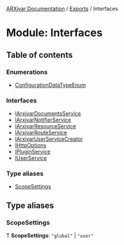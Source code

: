 [ARXivar Documentation](../README.md) / [Exports](../modules.md) / Interfaces

# Module: Interfaces

## Table of contents

### Enumerations

- [ConfigurationDataTypeEnum](../enums/interfaces.configurationdatatypeenum.md)

### Interfaces

- [IArxivarDocumentsService](../interfaces/interfaces.iarxivardocumentsservice.md)
- [IArxivarNotifierService](../interfaces/interfaces.iarxivarnotifierservice.md)
- [IArxivarResourceService](../interfaces/interfaces.iarxivarresourceservice.md)
- [IArxivarRouteService](../interfaces/interfaces.iarxivarrouteservice.md)
- [IArxivarUserServiceCreator](../interfaces/interfaces.iarxivaruserservicecreator.md)
- [IHttpOptions](../interfaces/interfaces.ihttpoptions.md)
- [IPluginService](../interfaces/interfaces.ipluginservice.md)
- [IUserService](../interfaces/interfaces.iuserservice.md)

### Type aliases

- [ScopeSettings](interfaces.md#scopesettings)

## Type aliases

### ScopeSettings

Ƭ **ScopeSettings**: ``"global"`` \| ``"user"``
